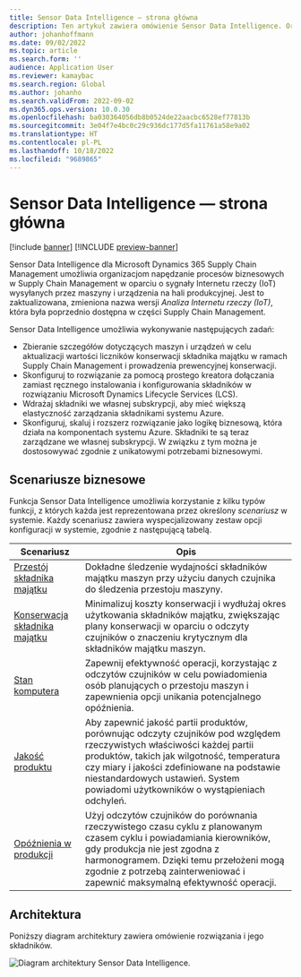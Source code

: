 ```yaml
---
title: Sensor Data Intelligence — strona główna
description: Ten artykuł zawiera omówienie Sensor Data Intelligence. Organizacje mogą używać tej funkcji do prowadzenia procesów biznesowych w Microsoft Dynamics 365 Supply Chain Management, w oparciu o sygnały Internetu rzeczy (IoT) wysyłanych przez maszyny i urządzenia na hali produkcyjnej.
author: johanhoffmann
ms.date: 09/02/2022
ms.topic: article
ms.search.form: ''
audience: Application User
ms.reviewer: kamaybac
ms.search.region: Global
ms.author: johanho
ms.search.validFrom: 2022-09-02
ms.dyn365.ops.version: 10.0.30
ms.openlocfilehash: ba030364056db8b0524de22aacbc6528ef77813b
ms.sourcegitcommit: 3e04f7e4bc0c29c936dc177d5fa11761a58e9a02
ms.translationtype: HT
ms.contentlocale: pl-PL
ms.lasthandoff: 10/18/2022
ms.locfileid: "9689865"
---
```

# <a name="sensor-data-intelligence-home-page"></a>Sensor Data Intelligence — strona główna

[!include [banner](../includes/banner.md)]
[!INCLUDE [preview-banner](../includes/preview-banner.md)]
<!-- KFM: Preview until further notice -->

Sensor Data Intelligence dla Microsoft Dynamics 365 Supply Chain Management umożliwia organizacjom napędzanie procesów biznesowych w Supply Chain Management w oparciu o sygnały Internetu rzeczy (IoT) wysyłanych przez maszyny i urządzenia na hali produkcyjnej. Jest to zaktualizowana, zmieniona nazwa wersji *Analiza Internetu rzeczy (IoT)*, która była poprzednio dostępna w części Supply Chain Management.

Sensor Data Intelligence umożliwia wykonywanie następujących zadań:

- Zbieranie szczegółów dotyczących maszyn i urządzeń w celu aktualizacji wartości liczników konserwacji składnika majątku w ramach Supply Chain Management i prowadzenia prewencyjnej konserwacji.
- Skonfiguruj to rozwiązanie za pomocą prostego kreatora dołączania zamiast ręcznego instalowania i konfigurowania składników w rozwiązaniu Microsoft Dynamics Lifecycle Services (LCS).
- Wdrażaj składniki we własnej subskrypcji, aby mieć większą elastyczność zarządzania składnikami systemu Azure.
- Skonfiguruj, skaluj i rozszerz rozwiązanie jako logikę biznesową, która działa na komponentach systemu Azure. Składniki te są teraz zarządzane we własnej subskrypcji. W związku z tym można je dostosowywać zgodnie z unikatowymi potrzebami biznesowymi.

## <a name="business-scenarios"></a>Scenariusze biznesowe

Funkcja Sensor Data Intelligence umożliwia korzystanie z kilku typów funkcji, z których każda jest reprezentowana przez określony *scenariusz* w systemie. Każdy scenariusz zawiera wyspecjalizowany zestaw opcji konfiguracji w systemie, zgodnie z następującą tabelą.

| Scenariusz | Opis |
|---|---|
| [Przestój składnika majątku](sdi-scenario-asset-downtime.md) | Dokładne śledzenie wydajności składników majątku maszyn przy użyciu danych czujnika do śledzenia przestoju maszyny. |
| [Konserwacja składnika majątku](sdi-scenario-asset-maintenance.md) | Minimalizuj koszty konserwacji i wydłużaj okres użytkowania składników majątku, zwiększając plany konserwacji w oparciu o odczyty czujników o znaczeniu krytycznym dla składników majątku maszyn. |
| [Stan komputera](sdi-scenario-equipment-downtime.md) | Zapewnij efektywność operacji, korzystając z odczytów czujników w celu powiadomienia osób planujących o przestoju maszyn i zapewnienia opcji unikania potencjalnego opóźnienia. |
| [Jakość produktu](sdi-scenario-product-quality.md) | Aby zapewnić jakość partii produktów, porównując odczyty czujników pod względem rzeczywistych właściwości każdej partii produktów, takich jak wilgotność, temperatura czy miary i jakości zdefiniowane na podstawie niestandardowych ustawień. System powiadomi użytkowników o wystąpieniach odchyleń. |
| [Opóźnienia w produkcji](sdi-scenario-production-delays.md) | Użyj odczytów czujników do porównania rzeczywistego czasu cyklu z planowanym czasem cyklu i powiadamiania kierowników, gdy produkcja nie jest zgodna z harmonogramem. Dzięki temu przełożeni mogą zgodnie z potrzebą zainterweniować i zapewnić maksymalną efektywność operacji. |

## <a name="architecture"></a>Architektura

Poniższy diagram architektury zawiera omówienie rozwiązania i jego składników.

![Diagram architektury Sensor Data Intelligence.](media/sdi-architecture.png "Diagram architektury Sensor Data Intelligence")
